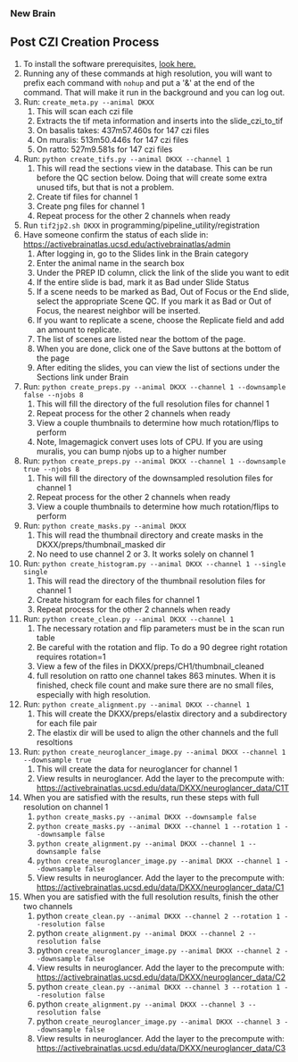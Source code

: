 ### New Brain
## Post CZI Creation Process
1. To install the software prerequisites, [look here.](README.md)
1. Running any of these commands at high resolution, you will want to prefix each command with `nohup`
   and put a '&' at the end of the command. That will make it run in the background and you can log out.
1. Run: `create_meta.py --animal DKXX`
    1. This will scan each czi file
    2. Extracts the tif meta information and inserts into the slide_czi_to_tif 
    1. On basalis takes: 437m57.460s for 147 czi files
    1. On muralis: 513m50.446s for 147 czi files
    1. On ratto: 527m9.581s for 147 czi files
1. Run: `python create_tifs.py --animal DKXX --channel 1` 
    1. This will read the sections view in the database. This can be run before the QC section
       below. Doing that will create some extra unused tifs, but that is not a problem.
    1. Create tif files for channel 1
    1. Create png files for channel 1
    1. Repeat process for the other 2 channels when ready
1. Run `tif2jp2.sh DKXX` in programming/pipeline_utility/registration
1. Have someone confirm the status of each slide in: https://activebrainatlas.ucsd.edu/activebrainatlas/admin
    1. After logging in, go to the Slides link in the Brain category
    1. Enter the animal name in the search box
    1. Under the PREP ID column, click the link of the slide you want to edit
    1. If the entire slide is bad, mark it as Bad under Slide Status
    1. If a scene needs to be marked as Bad, Out of Focus or the End slide, select the appropriate Scene QC. 
    If you mark it as Bad or Out of Focus, the nearest neighbor will be inserted.
    1. If you want to replicate a scene, choose the Replicate field and add an amount to replicate.
    1. The list of scenes are listed near the bottom of the page. 
    1. When you are done, click one of the Save buttons at the bottom of the page
    1. After editing the slides, you can view the list of sections under the Sections link under Brain
1. Run: `python create_preps.py --animal DKXX --channel 1 --downsample false --njobs 8` 
    1. This will fill the directory of the full resolution files for channel 1
    1. Repeat process for the other 2 channels when ready
    1. View a couple thumbnails to determine how much rotation/flips to perform
    1. Note, Imagemagick convert uses lots of CPU. If you are using muralis, you can bump njobs up to a higher number
1. Run: `python create_preps.py --animal DKXX --channel 1 --downsample true --njobs 8` 
    1. This will fill the directory of the downsampled resolution files for channel 1
    1. Repeat process for the other 2 channels when ready
    1. View a couple thumbnails to determine how much rotation/flips to perform
1. Run: `python create_masks.py --animal DKXX`
    1. This will read the thumbnail directory and create masks in the DKXX/preps/thumbnail_masked dir
    1. No need to use channel 2 or 3. It works solely on channel 1
1. Run: `python create_histogram.py --animal DKXX --channel 1 --single single` 
    1. This will read the directory of the thumbnail resolution files for channel 1
    1. Create histogram for each files for channel 1
    1. Repeat process for the other 2 channels when ready
1. Run: `python create_clean.py --animal DKXX --channel 1 `
    1. The necessary rotation and flip parameters must be in the scan run table
    1. Be careful with the rotation and flip. To do a 90 degree right rotation requires rotation=1
    1. View a few of the files in DKXX/preps/CH1/thumbnail_cleaned
    1. full resolution on ratto one channel takes 863 minutes. When it is finished, check file count
   and make sure there are no small files, especially with high resolution.
1. Run: `python create_alignment.py --animal DKXX --channel 1`
    1. This will create the DKXX/preps/elastix directory and a subdirectory for each file pair
    1. The elastix dir will be used to align the other channels and the full resoltions
1. Run: `python create_neuroglancer_image.py --animal DKXX --channel 1 --downsample true`
    1. This will create the data for neuroglancer for channel 1
    1. View results in neuroglancer. Add the layer to the precompute with:
        https://activebrainatlas.ucsd.edu/data/DKXX/neuroglancer_data/C1T
1. When you are satisfied with the results, run these steps with full resolution on channel 1
    1. `python create_masks.py --animal DKXX --downsample false`
    1. `python create_masks.py --animal DKXX --channel 1 --rotation 1 --downsample false`
    1. `python create_alignment.py --animal DKXX --channel 1 --downsample false`
    1. `python create_neuroglancer_image.py --animal DKXX --channel 1 --downsample false`
    1. View results in neuroglancer. Add the layer to the precompute with:
        https://activebrainatlas.ucsd.edu/data/DKXX/neuroglancer_data/C1
1. When you are satisfied with the full resolution results, finish the other two channels
    1. python `create_clean.py --animal DKXX --channel 2 --rotation 1 --resolution false`
    1. python `create_alignment.py --animal DKXX --channel 2 --resolution false`
    1. python `create_neuroglancer_image.py --animal DKXX --channel 2 --downsample false`
    1. View results in neuroglancer. Add the layer to the precompute with:
        https://activebrainatlas.ucsd.edu/data/DKXX/neuroglancer_data/C2
    1. python `create_clean.py --animal DKXX --channel 3 --rotation 1 --resolution false`
    1. python `create_alignment.py --animal DKXX --channel 3 --resolution false`
    1. python `create_neuroglancer_image.py --animal DKXX --channel 3 --downsample false`
    1. View results in neuroglancer. Add the layer to the precompute with:
        https://activebrainatlas.ucsd.edu/data/DKXX/neuroglancer_data/C3
